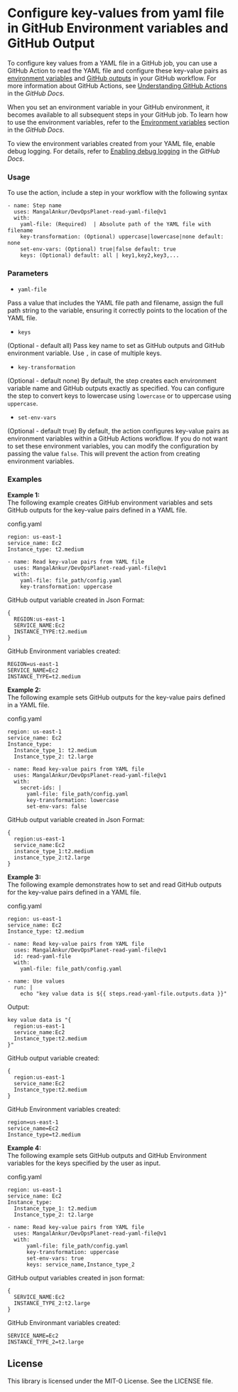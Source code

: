 # Configure key-values from yaml file in GitHub Environment variables and GitHub Output

To configure key values from a YAML file in a GitHub job, you can use a GitHub Action to read the YAML file and configure these key-value pairs as [environment variables](https://docs.github.com/en/actions/learn-github-actions/environment-variables) and [GitHub outputs](https://docs.github.com/en/actions/writing-workflows/choosing-what-your-workflow-does/passing-information-between-jobs) in your GitHub workflow. For more information about GitHub Actions, see [Understanding GitHub Actions](https://docs.github.com/en/actions/learn-github-actions/understanding-github-actions) in the *GitHub Docs*.


When you set an environment variable in your GitHub environment, it becomes available to all subsequent steps in your GitHub job. To learn how to use the environment variables, refer to the [Environment variables](https://docs.github.com/en/actions/learn-github-actions/environment-variables) section in the *GitHub Docs*.

To view the environment variables created from your YAML file, enable debug logging. For details, refer to [Enabling debug logging](https://docs.github.com/en/actions/monitoring-and-troubleshooting-workflows/enabling-debug-logging) in the *GitHub Docs*.


### Usage

To use the action, include a step in your workflow with the following syntax

```
- name: Step name
  uses: MangalAnkur/DevOpsPlanet-read-yaml-file@v1
  with:
    yaml-file: (Required)  | Absolute path of the YAML file with filename
    key-transformation: (Optional) uppercase|lowercase|none default: none
    set-env-vars: (Optional) true|false default: true
    keys: (Optional) default: all | key1,key2,key3,...
```

### Parameters

- `yaml-file` 

Pass a value that includes the YAML file path and filename, assign the full path string to the variable, ensuring it correctly points to the location of the YAML file.

- `keys`

(Optional - default all) Pass key name to set as GitHub outputs and GitHub environment variable. Use `,` in case of multiple keys.

- `key-transformation`

(Optional - default none) By default, the step creates each environment variable name and GitHub outputs exactly as specified. You can configure the step to convert keys to lowercase using `lowercase` or to uppercase using `uppercase`.

- `set-env-vars`

(Optional - default true) By default, the action configures key-value pairs as environment variables within a GitHub Actions workflow. If you do not want to set these environment variables, you can modify the configuration by passing the value `false`. This will prevent the action from creating environment variables.

### Examples

**Example 1:**  
The following example creates GitHub environment variables and sets GitHub outputs for the key-value pairs defined in a YAML file.

config.yaml 
```
region: us-east-1
service_name: Ec2
Instance_type: t2.medium
```

```
- name: Read key-value pairs from YAML file 
  uses: MangalAnkur/DevOpsPlanet-read-yaml-file@v1
  with:
    yaml-file: file_path/config.yaml
    key-transformation: uppercase
```

GitHub output variable created in Json Format:  

```
{
  REGION:us-east-1
  SERVICE_NAME:Ec2
  INSTANCE_TYPE:t2.medium
}
```

GitHub Environment variables created:  

```
REGION=us-east-1
SERVICE_NAME=Ec2
INSTANCE_TYPE=t2.medium
```

**Example 2:**  
The following example sets GitHub outputs for the key-value pairs defined in a YAML file.

config.yaml 
```
region: us-east-1
service_name: Ec2
Instance_type: 
  Instance_type_1: t2.medium
  Instance_type_2: t2.large
```

```
- name: Read key-value pairs from YAML file 
  uses: MangalAnkur/DevOpsPlanet-read-yaml-file@v1
  with:
    secret-ids: |
      yaml-file: file_path/config.yaml
      key-transformation: lowercase
      set-env-vars: false
```

GitHub output variable created in Json Format:  

```
{
  region:us-east-1
  service_name:Ec2
  instance_type_1:t2.medium
  instance_type_2:t2.large
}
```

**Example 3:**  
The following example demonstrates how to set and read GitHub outputs for the key-value pairs defined in a YAML file.

config.yaml 
```
region: us-east-1
service_name: Ec2
Instance_type: t2.medium
```

```
- name: Read key-value pairs from YAML file 
  uses: MangalAnkur/DevOpsPlanet-read-yaml-file@v1
  id: read-yaml-file
  with:
    yaml-file: file_path/config.yaml

- name: Use values
  run: |
    echo "key value data is ${{ steps.read-yaml-file.outputs.data }}"
```

Output:

```
key value data is "{
  region:us-east-1
  service_name:Ec2
  Instance_type:t2.medium
}"
```

GitHub output variable created:  

```
{
  region:us-east-1
  service_name:Ec2
  Instance_type:t2.medium
}
```

GitHub Environment variables created:  

```
region=us-east-1
service_name=Ec2
Instance_type=t2.medium
```

**Example 4:**  
The following example sets GitHub outputs and GitHub Environment variables for the keys specified by the user as input.

config.yaml 
```
region: us-east-1
service_name: Ec2
Instance_type: 
  Instance_type_1: t2.medium
  Instance_type_2: t2.large
```

```
- name: Read key-value pairs from YAML file 
  uses: MangalAnkur/DevOpsPlanet-read-yaml-file@v1
  with:
      yaml-file: file_path/config.yaml
      key-transformation: uppercase
      set-env-vars: true
      keys: service_name,Instance_type_2
```

GitHub output variables created in json format:  

```
{
  SERVICE_NAME:Ec2
  INSTANCE_TYPE_2:t2.large
}
```

GitHub Environmant variables created:  

```
SERVICE_NAME=Ec2
INSTANCE_TYPE_2=t2.large
```

## License

This library is licensed under the MIT-0 License. See the LICENSE file.